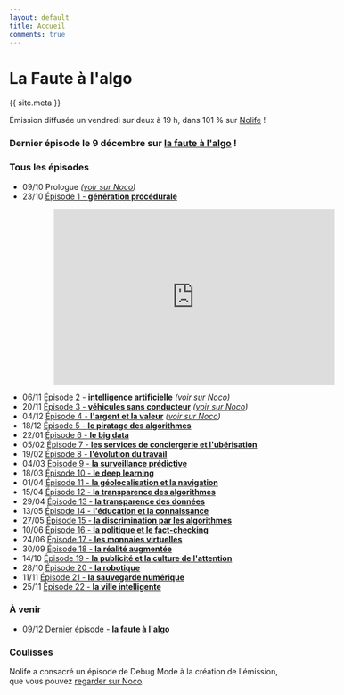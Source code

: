 ```yaml
---
layout: default
title: Accueil
comments: true
---
```


# La Faute à l'algo

<!-- ![La Faute à l'algo]({{ site.baseurl }}static/fautealgo.png "La Faute à l'algo") -->

<div class="message">
{{ site.meta }}
</div>

Émission diffusée un vendredi sur deux à 19 h, dans 101 % sur [Nolife](http://www.nolife-tv.com) !

### Dernier épisode le 9 décembre sur [la faute à l'algo](/ep23/) !

### Tous les épisodes

- 09/10 Prologue *([voir sur Noco](http://noco.tv/emission/23065/nolife/la-faute-a-l-algo/prologue))*
- 23/10 [Épisode 1 - **génération procédurale**](/ep1/)

<iframe style="padding-left: 80px; width: 640px; max-width: 100%" height="315" src="https://www.youtube.com/embed/ngnCE2fCvl4" frameborder="0" allowfullscreen></iframe>

- 06/11 [Épisode 2 - **intelligence artificielle**](/ep2/) *([voir sur Noco](http://noco.tv/emission/23836/nolife/la-faute-a-l-algo/02-intelligence-artificielle))*
- 20/11 [Épisode 3 - **véhicules sans conducteur**](/ep3/) *([voir sur Noco](http://noco.tv/emission/24160/nolife/la-faute-a-l-algo/03-voitures-sans-conducteurs))*
- 04/12 [Épisode 4 - **l'argent et la valeur**](/ep4/) *([voir sur Noco](http://noco.tv/emission/24469/nolife/la-faute-a-l-algo/04-l-argent-et-la-valeur))*
- 18/12 [Épisode 5 - **le piratage des algorithmes**](/ep5/)
- 22/01 [Épisode 6 - **le big data**](/ep6/)
- 05/02 [Épisode 7 - **les services de conciergerie et l'ubérisation**](/ep7/)
- 19/02 [Épisode 8 - **l'évolution du travail**](/ep8/)
- 04/03 [Épisode 9 - **la surveillance prédictive**](/ep9/)
- 18/03 [Épisode 10 - **le deep learning**](/ep10/)
- 01/04 [Épisode 11 - **la géolocalisation et la navigation**](/ep11/)
- 15/04 [Épisode 12 - **la transparence des algorithmes**](/ep12/)
- 29/04 [Épisode 13 - **la transparence des données**](/ep13/)
- 13/05 [Épisode 14 - **l'éducation et la connaissance**](/ep14/)
- 27/05 [Épisode 15 - **la discrimination par les algorithmes**](/ep15/)
- 10/06 [Épisode 16 - **la politique et le fact-checking**](/ep16/)
- 24/06 [Épisode 17 - **les monnaies virtuelles**](/ep17/)
- 30/09 [Épisode 18 - **la réalité augmentée**](/ep18/)
- 14/10 [Épisode 19 - **la publicité et la culture de l'attention**](/ep19/)
- 28/10 [Épisode 20 - **la robotique**](/ep20/)
- 11/11 [Épisode 21 - **la sauvegarde numérique**](/ep21/)
- 25/11 [Épisode 22 - **la ville intelligente**](/ep22/)

### À venir

- 09/12 [Dernier épisode - **la faute à l'algo**](/ep23/)

### Coulisses

Nolife a consacré un épisode de Debug Mode à la création de l'émission, que vous pouvez [regarder sur Noco](http://noco.tv/emission/24313/nolife/debug-mode/171-la-faute-a-l-algo).
